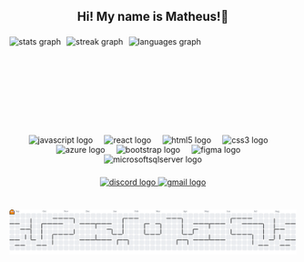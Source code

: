 <h2 align="center">Hi! My name is Matheus!👋</h2>

###

<div align="left" style="display: flex; gap: 10px; flex-wrap: nowrap; white-space: nowrap;">
  <img src="https://github-readme-stats.vercel.app/api?username=Matosaz&hide_title=false&hide_rank=false&show_icons=true&include_all_commits=true&count_private=true&disable_animations=false&theme=gotham&locale=en&hide_border=true" height="150" alt="stats graph" />
  <img src="https://streak-stats.demolab.com?user=Matosaz&locale=en&mode=daily&theme=gotham&hide_border=false&border_radius=5" height="120" alt="streak graph" />
  <img src="https://github-readme-stats.vercel.app/api/top-langs?username=Matosaz&locale=en&hide_title=false&layout=compact&card_width=320&langs_count=5&theme=gotham&hide_border=true" height="150" alt="languages graph" />
</div>



###

<div align="center">
  <img src="https://cdn.jsdelivr.net/gh/devicons/devicon/icons/javascript/javascript-original.svg" height="30" alt="javascript logo"  />
  <img width="12" />
  <img src="https://cdn.jsdelivr.net/gh/devicons/devicon/icons/react/react-original.svg" height="30" alt="react logo"  />
  <img width="12" />
  <img src="https://cdn.jsdelivr.net/gh/devicons/devicon/icons/html5/html5-original.svg" height="30" alt="html5 logo"  />
  <img width="12" />
  <img src="https://cdn.jsdelivr.net/gh/devicons/devicon/icons/css3/css3-original.svg" height="30" alt="css3 logo"  />
  <img width="12" />
  <img src="https://cdn.jsdelivr.net/gh/devicons/devicon/icons/azure/azure-original.svg" height="30" alt="azure logo"  />
  <img width="12" />
  <img src="https://cdn.jsdelivr.net/gh/devicons/devicon/icons/bootstrap/bootstrap-original.svg" height="30" alt="bootstrap logo"  />
  <img width="12" />
  <img src="https://cdn.jsdelivr.net/gh/devicons/devicon/icons/figma/figma-original.svg" height="30" alt="figma logo"  />
  <img width="12" />
  <img src="https://cdn.jsdelivr.net/gh/devicons/devicon/icons/microsoftsqlserver/microsoftsqlserver-plain.svg" height="30" alt="microsoftsqlserver logo"  />
</div>

###

<div align="center">
  <a href="https://discord.com/users/1114341665075904512" target="_blank">
    <img src="https://img.shields.io/static/v1?message=Discord&logo=discord&label=&color=7289DA&logoColor=white&labelColor=&style=for-the-badge" height="35" alt="discord logo"  />
  </a>
  <a href="matheuspcarneiro01@gmail.com" target="_blank">
    <img src="https://img.shields.io/static/v1?message=Gmail&logo=gmail&label=&color=D14836&logoColor=white&labelColor=&style=for-the-badge" height="35" alt="gmail logo"  />
  </a>
</div>

###

<br clear="both">

<picture>
  <source media="(prefers-color-scheme: dark)" srcset="https://raw.githubusercontent.com/Matosaz/Matosaz/output/pacman-contribution-graph-dark.svg">
  <source media="(prefers-color-scheme: light)" srcset="https://raw.githubusercontent.com/Matosaz/Matosaz/output/pacman-contribution-graph.svg">
  <img alt="Pacman contribution graph" src="https://raw.githubusercontent.com/Matosaz/Matosaz/output/pacman-contribution-graph.svg">
</picture>

###
